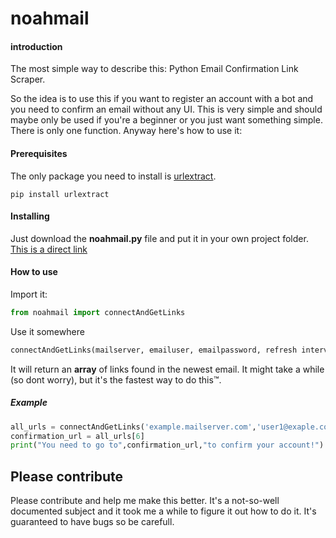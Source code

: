 # noahmail
#### introduction
The most simple way to describe this: Python Email Confirmation Link Scraper.

So the idea is to use this if you want to register an account with a bot and you need to confirm an email without any UI. This is very simple and should maybe only be used if you're a beginner or you just want something simple. There is only one function. Anyway here's how to use it:
#### Prerequisites
The only package you need to install is [urlextract](https://pypi.org/project/urlextract/).
```
pip install urlextract
```
#### Installing
Just download the **noahmail.py** file and put it in your own project folder.
[This is a direct link](https://github.com/drstuggels/noahmail/blob/master/noahmail.py)
#### How to use
Import it:
```python
from noahmail import connectAndGetLinks
```
Use it somewhere
```python
connectAndGetLinks(mailserver, emailuser, emailpassword, refresh interval)
```
It will return an **array** of links found in the newest email. It might take a while (so dont worry), but it's the fastest way to do this™.
##### Example
```python
all_urls = connectAndGetLinks('example.mailserver.com','user1@exaple.com','password123', 5)
confirmation_url = all_urls[6]
print("You need to go to",confirmation_url,"to confirm your account!")
```
## Please contribute
Please contribute and help me make this better. It's a not-so-well documented subject and it took me a while to figure it out how to do it. It's guaranteed to have bugs so be carefull.
